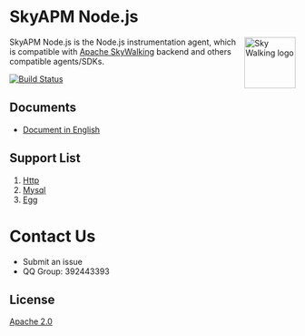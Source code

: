 # SkyAPM Node.js

<img src="https://skyapmtest.github.io/page-resources/SkyAPM/skyapm.png" alt="Sky Walking logo" height="90px" align="right" />

SkyAPM Node.js is the Node.js instrumentation agent, which is compatible with [Apache SkyWalking](https://github.com/apache/skywalking) backend and others compatible agents/SDKs.

[![Build Status](https://github.com/SkyAPM/SkyAPM-nodejs/workflows/Build/badge.svg?branch=master)](https://github.com/SkyAPM/SkyAPM-nodejs/actions?query=branch%3Amaster+event%3Apush+workflow%3ABuild)

## Documents
* [Document in English](docs/README.md)

## Support List
1. [Http](https://nodejs.org/api/http.html)
2. [Mysql](https://github.com/mysqljs/mysql)
3. [Egg](https://github.com/eggjs/egg)


# Contact Us
* Submit an issue
* QQ Group: 392443393

## License
[Apache 2.0](LICENSE.md)
